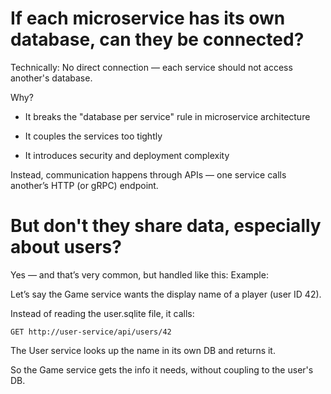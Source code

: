 # If each microservice has its own database, can they be connected?

Technically: No direct connection — each service should not access another's database.

Why?

- It breaks the "database per service" rule in microservice architecture

- It couples the services too tightly

- It introduces security and deployment complexity

Instead, communication happens through APIs — one service calls another’s HTTP (or gRPC) endpoint.

# But don't they share data, especially about users?

Yes — and that’s very common, but handled like this:
Example:

Let’s say the Game service wants the display name of a player (user ID 42).

Instead of reading the user.sqlite file, it calls:

`GET http://user-service/api/users/42`

The User service looks up the name in its own DB and returns it.

So the Game service gets the info it needs, without coupling to the user's DB.
